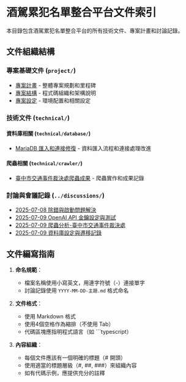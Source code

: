 # 酒駕累犯名單整合平台文件索引

本目錄包含酒駕累犯名單整合平台的所有技術文件、專案計畫和討論記錄。

## 文件組織結構

### 專案基礎文件 (`project/`)
- [專案計畫](project/plan.md) - 整體專案規劃和里程碑
- [專案結構](project/structure.md) - 程式碼組織和架構說明
- [專案設定](project/settings.md) - 環境配置和相關設定

### 技術文件 (`technical/`)

#### 資料庫相關 (`technical/database/`)
- [MariaDB 匯入和連接修復](technical/database/mariadb-import-fixes-20250709.md) - 資料匯入流程和連接處理改進

#### 爬蟲相關 (`technical/crawler/`)
- [臺中市交通事件裁決處爬蟲成果](technical/crawler/taichung-dui-crawler-achievements.md) - 爬蟲實作和成果記錄

### 討論與會議記錄 (`../discussions/`)
- [2025-07-08 除錯與啟動問題解決](../discussions/2025-07-08-除錯與啟動問題解決.md)
- [2025-07-09 OpenAI API 金鑰設定與測試](../discussions/2025-07-09-OpenAI-API-金鑰設定與測試.md)
- [2025-07-09 爬蟲分析-臺中市交通事件裁決處](../discussions/2025-07-09-爬蟲分析-臺中市交通事件裁決處.md)
- [2025-07-09 資料庫設定與遷移記錄](../discussions/2025-07-09-資料庫設定與遷移記錄.md)

## 文件編寫指南

1. **命名規範**：
   - 檔案名稱使用小寫英文，用連字符號（-）連接單字
   - 討論記錄使用 `YYYY-MM-DD-主題.md` 格式命名

2. **文件格式**：
   - 使用 Markdown 格式
   - 使用4個空格作為縮排（不使用 Tab）
   - 代碼區塊應指明程式語言（如 ```typescript）

3. **內容組織**：
   - 每個文件應該有一個明確的標題（# 開頭）
   - 使用適當的標題層級（#, ##, ###）來組織內容
   - 如有代碼示例，應提供充分的註釋
